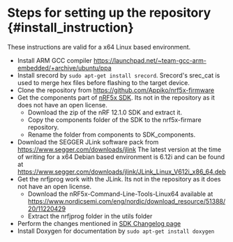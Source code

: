 Steps for setting up the repository       {#install_instruction}
=======================
These instructions are valid for a x64 Linux based environment.

- Install ARM GCC compiler https://launchpad.net/~team-gcc-arm-embedded/+archive/ubuntu/ppa
- Install srecord by `sudo apt-get install srecord`. Srecord's srec_cat is used to merge hex files before flashing to the target device.
- Clone the repository from https://github.com/Appiko/nrf5x-firmware
- Get the components part of [nRF5x SDK](http://developer.nordicsemi.com/nRF5_SDK/nRF5_SDK_v12.x.x/nRF5_SDK_12.1.0_0d23e2a.zip). Its not in the repository as it does not have an open license. 
    - Download the zip of the nRF 12.1.0 SDK and extract it.
    - Copy the components folder of the SDK to the nrf5x-firmare repository.
    - Rename the folder from components to SDK_components. 
- Download the SEGGER JLink software pack from https://www.segger.com/downloads/jlink The latest version at the time of writing for a x64 Debian based environment is 6.12i and can be found at https://www.segger.com/downloads/jlink/JLink_Linux_V612i_x86_64.deb  
- Get the nrfjprog work with the JLink. Its not in the repository as it does not have an open license.
    - Download the nRF5x-Command-Line-Tools-Linux64 available at https://www.nordicsemi.com/eng/nordic/download_resource/51388/20/11220429
    - Extract the nrfjprog folder in the utils folder 
- Perform the changes mentioned in [SDK Changelog page](sdk_changelog.html)
- Install Doxygen for documentation by `sudo apt-get install doxygen`

